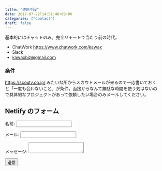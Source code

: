 ```yaml
---
title: "連絡手段"
date: 2017-07-22T14:51:40+09:00
categories: ["Contact"]
draft: false
---
```


基本的にはチャットのみ。完全リモートで当たり前の時代。

<!--more-->

- ChatWork https://www.chatwork.com/kawax
- Slack
- kawaxbiz@gmail.com

### 条件
https://scouty.co.jp/ みたいな所からスカウトメールが来るので一応書いておくと「一度も会わないこと」が条件。面接からなんて無駄な時間を使う気はないので具体的なプロジェクトがあって依頼したい場合のみメールしてください。

## Netlify のフォーム
<form name="contact" netlify>
  <p>
    <label>名前: <input type="text" name="name"></label>   
  </p>
  <p>
    <label>メール: <input type="email" name="email"></label>
  </p>
  <p>
    <label>メッセージ: <textarea name="message"></textarea></label>
  </p>
  <p>
    <button type="submit">送信</button>
  </p>
</form>
